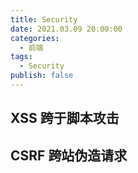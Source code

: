 ```yaml
---
title: Security
date: 2021.03.09 20:00:00
categories:
  - 前端
tags:
  - Security
publish: false
---
```


## XSS 跨于脚本攻击

## CSRF 跨站伪造请求